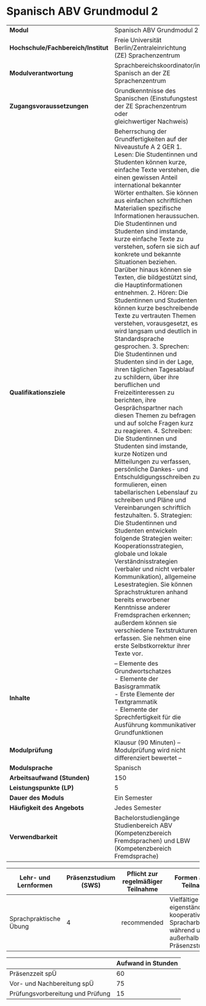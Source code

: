 # Spanisch ABV Grundmodul 2
|                                    |   |
|------------------------------------|---|
|**Modul**                           | Spanisch ABV Grundmodul 2 |
|**Hochschule/Fachbereich/Institut** | Freie Universität Berlin/Zentraleinrichtung (ZE) Sprachenzentrum |
|**Modulverantwortung**              | Sprachbereichskoordinator/in Spanisch an der ZE Sprachenzentrum |
|**Zugangsvoraussetzungen**          | Grundkenntnisse des Spanischen (Einstufungstest der ZE Sprachenzentrum oder<br>gleichwertiger Nachweis) |
|**Qualifikationsziele**             | Beherrschung der Grundfertigkeiten auf der Niveaustufe A 2 GER 1. Lesen: Die Studentinnen und Studenten können kurze, einfache Texte verstehen, die einen gewissen Anteil international bekannter Wörter enthalten. Sie können aus einfachen schriftlichen Materialien spezifische Informationen heraussuchen. Die Studentinnen und Studenten sind imstande, kurze einfache Texte zu verstehen, sofern sie sich auf konkrete und bekannte Situationen beziehen. Darüber hinaus können sie Texten, die bildgestützt sind, die Hauptinformationen entnehmen. 2. Hören: Die Studentinnen und Studenten können kurze beschreibende Texte zu vertrauten Themen verstehen, vorausgesetzt, es wird langsam und deutlich in Standardsprache gesprochen. 3. Sprechen: Die Studentinnen und Studenten sind in der Lage, ihren täglichen Tagesablauf zu schildern, über ihre beruflichen und Freizeitinteressen zu berichten, ihre Gesprächspartner nach diesen Themen zu befragen und auf solche Fragen kurz zu reagieren. 4. Schreiben: Die Studentinnen und Studenten sind imstande, kurze Notizen und Mitteilungen zu verfassen, persönliche Dankes- und Entschuldigungsschreiben zu formulieren, einen tabellarischen Lebenslauf zu schreiben und Pläne und Vereinbarungen schriftlich festzuhalten. 5. Strategien: Die Studentinnen und Studenten entwickeln folgende Strategien weiter: Kooperationsstrategien, globale und lokale Verständnisstrategien (verbaler und nicht verbaler Kommunikation), allgemeine Lesestrategien. Sie können Sprachstrukturen anhand bereits erworbener Kenntnisse anderer Fremdsprachen erkennen; außerdem können sie verschiedene Textstrukturen erfassen. Sie nehmen eine erste Selbstkorrektur ihrer Texte vor. |
|**Inhalte**                         | – Elemente des Grundwortschatzes<br>- Elemente der Basisgrammatik<br>- Erste Elemente der Textgrammatik<br>- Elemente der Sprechfertigkeit für die Ausführung kommunikativer Grundfunktionen |
|**Modulprüfung**                    | Klausur (90 Minuten) – Modulprüfung wird nicht differenziert bewertet – |
|**Modulsprache**                    | Spanisch |
|**Arbeitsaufwand (Stunden)**        | 150 |
|**Leistungspunkte (LP)**            | 5 |
|**Dauer des Moduls**                | Ein Semester |
|**Häufigkeit des Angebots**         | Jedes Semester |
|**Verwendbarkeit**                  | Bachelorstudiengänge Studienbereich ABV (Kompetenzbereich<br>Fremdsprachen) und LBW (Kompetenzbereich Fremdsprache) |

| Lehr- und Lernformen | Präsenzstudium <br> (SWS) | Pflicht zur regelmäßiger Teilnahme | Formen aktiver Teilnahme |
| ---------------------|---------------------------|------------------------------------|------------------------- |
| Sprachpraktische Übung | 4                         | recommended                        | Vielfältige eigenständige und kooperative Spracharbeit während und außerhalb der Präsenzstudienzeit |

|   | Aufwand in Stunden |
| - |--------------------|
| Präsenzzeit spÜ                          | 60    |
| Vor- und Nachbereitung spÜ               | 75    |
| Prüfungsvorbereitung und Prüfung         | 15    |
